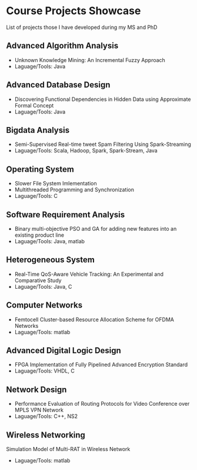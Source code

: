 # Course Projects Showcase
List of projects those I have developed during my MS and PhD

## Advanced Algorithm Analysis 
* Unknown Knowledge Mining: An Incremental Fuzzy Approach 
* Laguage/Tools: Java

## Advanced Database Design
* Discovering Functional Dependencies in Hidden Data using Approximate Formal Concept 
* Laguage/Tools: Java

## Bigdata Analysis 
* Semi-Supervised Real-time tweet Spam Filtering Using Spark-Streaming 
* Laguage/Tools: Scala, Hadoop, Spark, Spark-Stream, Java

## Operating System
* Slower File System Imlementation
* Multithreaded Programming and Synchronization
* Laguage/Tools: C

## Software Requirement Analysis 
* Binary multi-objective PSO and GA for adding new features into an existing product line
* Laguage/Tools: Java, matlab

## Heterogeneous System
* Real-Time QoS-Aware Vehicle Tracking: An Experimental and Comparative Study
* Laguage/Tools: Java, C

## Computer Networks
* Femtocell Cluster-based Resource Allocation Scheme for OFDMA Networks
* Laguage/Tools: matlab

## Advanced Digital Logic Design
* FPGA Implementation of Fully Pipelined Advanced Encryption Standard
* Laguage/Tools: VHDL, C

## Network Design
* Performance Evaluation of Routing Protocols for Video Conference over MPLS VPN Network
* Laguage/Tools: C++, NS2

## Wireless Networking
Simulation Model of Multi-RAT in Wireless Network
* Laguage/Tools: matlab
